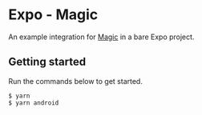 # Expo - Magic

An example integration for [Magic](https://magic.link/) in a bare Expo project.

## Getting started

Run the commands below to get started.

```
$ yarn
$ yarn android
```

